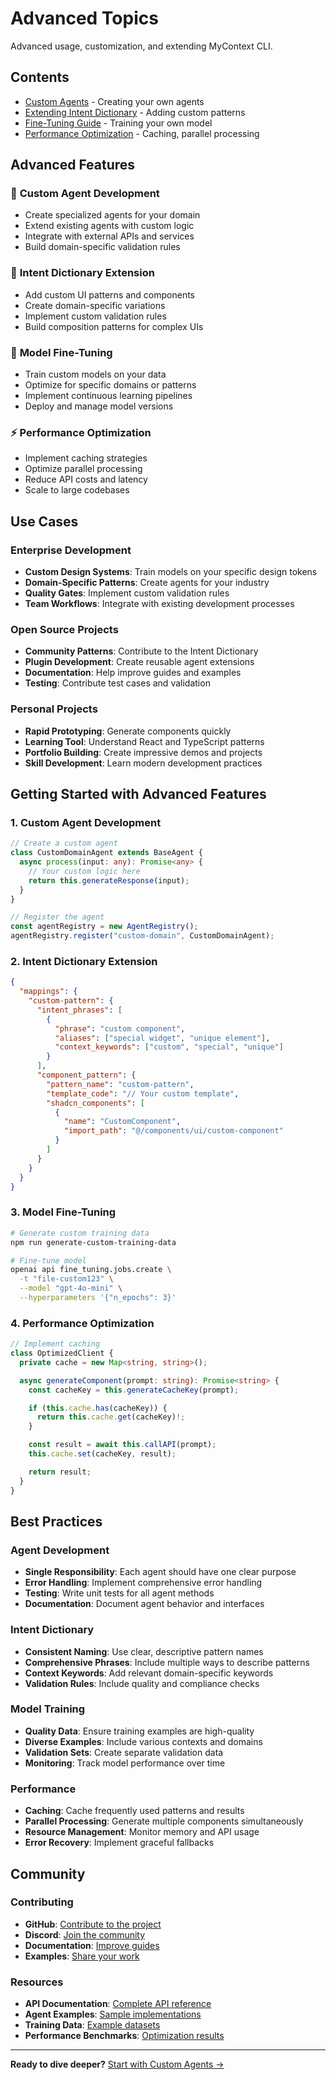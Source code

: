 # Advanced Topics

Advanced usage, customization, and extending MyContext CLI.

## Contents

- [Custom Agents](custom-agents.md) - Creating your own agents
- [Extending Intent Dictionary](extending-intent-dictionary.md) - Adding custom patterns
- [Fine-Tuning Guide](fine-tuning-guide.md) - Training your own model
- [Performance Optimization](performance-optimization.md) - Caching, parallel processing

## Advanced Features

### 🤖 **Custom Agent Development**

- Create specialized agents for your domain
- Extend existing agents with custom logic
- Integrate with external APIs and services
- Build domain-specific validation rules

### 🎯 **Intent Dictionary Extension**

- Add custom UI patterns and components
- Create domain-specific variations
- Implement custom validation rules
- Build composition patterns for complex UIs

### 🧠 **Model Fine-Tuning**

- Train custom models on your data
- Optimize for specific domains or patterns
- Implement continuous learning pipelines
- Deploy and manage model versions

### ⚡ **Performance Optimization**

- Implement caching strategies
- Optimize parallel processing
- Reduce API costs and latency
- Scale to large codebases

## Use Cases

### Enterprise Development

- **Custom Design Systems**: Train models on your specific design tokens
- **Domain-Specific Patterns**: Create agents for your industry
- **Quality Gates**: Implement custom validation rules
- **Team Workflows**: Integrate with existing development processes

### Open Source Projects

- **Community Patterns**: Contribute to the Intent Dictionary
- **Plugin Development**: Create reusable agent extensions
- **Documentation**: Help improve guides and examples
- **Testing**: Contribute test cases and validation

### Personal Projects

- **Rapid Prototyping**: Generate components quickly
- **Learning Tool**: Understand React and TypeScript patterns
- **Portfolio Building**: Create impressive demos and projects
- **Skill Development**: Learn modern development practices

## Getting Started with Advanced Features

### 1. Custom Agent Development

```typescript
// Create a custom agent
class CustomDomainAgent extends BaseAgent {
  async process(input: any): Promise<any> {
    // Your custom logic here
    return this.generateResponse(input);
  }
}

// Register the agent
const agentRegistry = new AgentRegistry();
agentRegistry.register("custom-domain", CustomDomainAgent);
```

### 2. Intent Dictionary Extension

```json
{
  "mappings": {
    "custom-pattern": {
      "intent_phrases": [
        {
          "phrase": "custom component",
          "aliases": ["special widget", "unique element"],
          "context_keywords": ["custom", "special", "unique"]
        }
      ],
      "component_pattern": {
        "pattern_name": "custom-pattern",
        "template_code": "// Your custom template",
        "shadcn_components": [
          {
            "name": "CustomComponent",
            "import_path": "@/components/ui/custom-component"
          }
        ]
      }
    }
  }
}
```

### 3. Model Fine-Tuning

```bash
# Generate custom training data
npm run generate-custom-training-data

# Fine-tune model
openai api fine_tuning.jobs.create \
  -t "file-custom123" \
  --model "gpt-4o-mini" \
  --hyperparameters '{"n_epochs": 3}'
```

### 4. Performance Optimization

```typescript
// Implement caching
class OptimizedClient {
  private cache = new Map<string, string>();

  async generateComponent(prompt: string): Promise<string> {
    const cacheKey = this.generateCacheKey(prompt);

    if (this.cache.has(cacheKey)) {
      return this.cache.get(cacheKey)!;
    }

    const result = await this.callAPI(prompt);
    this.cache.set(cacheKey, result);

    return result;
  }
}
```

## Best Practices

### Agent Development

- **Single Responsibility**: Each agent should have one clear purpose
- **Error Handling**: Implement comprehensive error handling
- **Testing**: Write unit tests for all agent methods
- **Documentation**: Document agent behavior and interfaces

### Intent Dictionary

- **Consistent Naming**: Use clear, descriptive pattern names
- **Comprehensive Phrases**: Include multiple ways to describe patterns
- **Context Keywords**: Add relevant domain-specific keywords
- **Validation Rules**: Include quality and compliance checks

### Model Training

- **Quality Data**: Ensure training examples are high-quality
- **Diverse Examples**: Include various contexts and domains
- **Validation Sets**: Create separate validation data
- **Monitoring**: Track model performance over time

### Performance

- **Caching**: Cache frequently used patterns and results
- **Parallel Processing**: Generate multiple components simultaneously
- **Resource Management**: Monitor memory and API usage
- **Error Recovery**: Implement graceful fallbacks

## Community

### Contributing

- **GitHub**: [Contribute to the project](https://github.com/mycontext/cli)
- **Discord**: [Join the community](https://discord.gg/mycontext)
- **Documentation**: [Improve guides](https://github.com/mycontext/docs)
- **Examples**: [Share your work](https://github.com/mycontext/examples)

### Resources

- **API Documentation**: [Complete API reference](../03-reference/api-reference.md)
- **Agent Examples**: [Sample implementations](https://github.com/mycontext/agents)
- **Training Data**: [Example datasets](https://github.com/mycontext/training-data)
- **Performance Benchmarks**: [Optimization results](https://github.com/mycontext/benchmarks)

---

**Ready to dive deeper?** [Start with Custom Agents →](custom-agents.md)

